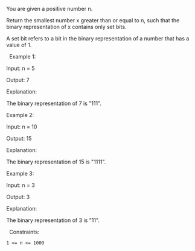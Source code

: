 You are given a positive number n.

Return the smallest number x greater than or equal to n, such that the binary representation of x contains only set bits.

A set bit refers to a bit in the binary representation of a number that has a value of 1.

 
Example 1:


Input: n = 5

Output: 7

Explanation:

The binary representation of 7 is "111".


Example 2:


Input: n = 10

Output: 15

Explanation:

The binary representation of 15 is "1111".


Example 3:


Input: n = 3

Output: 3

Explanation:

The binary representation of 3 is "11".


 
Constraints:


	1 <= n <= 1000

